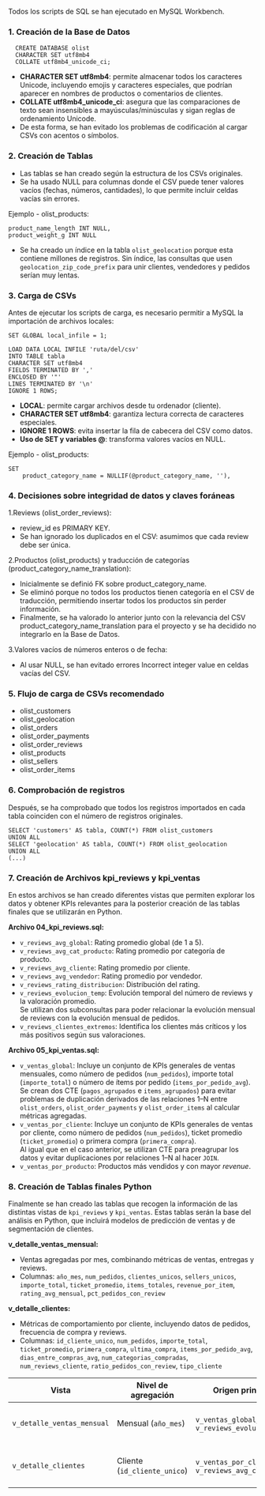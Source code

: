 Todos los scripts de SQL se han ejecutado en MySQL Workbench. 

### 1. Creación de la Base de Datos

```
  CREATE DATABASE olist
  CHARACTER SET utf8mb4
  COLLATE utf8mb4_unicode_ci;
```

- **CHARACTER SET utf8mb4**: permite almacenar todos los caracteres Unicode, incluyendo emojis y caracteres especiales, que podrían aparecer en nombres de productos o comentarios de clientes.
- **COLLATE utf8mb4_unicode_ci**: asegura que las comparaciones de texto sean insensibles a mayúsculas/minúsculas y sigan reglas de ordenamiento Unicode.
- De esta forma, se han evitado los problemas de codificación al cargar CSVs con acentos o símbolos.


### 2. Creación de Tablas

- Las tablas se han creado según la estructura de los CSVs originales.
- Se ha usado NULL para columnas donde el CSV puede tener valores vacíos (fechas, números, cantidades), lo que permite incluir celdas vacías sin errores.

Ejemplo - olist_products:

```
product_name_length INT NULL,
product_weight_g INT NULL
```
- Se ha creado un índice en la tabla `olist_geolocation` porque esta contiene millones de registros. Sin índice, las consultas que usen `geolocation_zip_code_prefix` para unir clientes, vendedores y pedidos serían muy lentas.  

### 3. Carga de CSVs

Antes de ejecutar los scripts de carga, es necesario permitir a MySQL la importación de archivos locales:

```
SET GLOBAL local_infile = 1;
```

```
LOAD DATA LOCAL INFILE 'ruta/del/csv'
INTO TABLE tabla
CHARACTER SET utf8mb4
FIELDS TERMINATED BY ',' 
ENCLOSED BY '"'
LINES TERMINATED BY '\n'
IGNORE 1 ROWS;
```

- **LOCAL**: permite cargar archivos desde tu ordenador (cliente).
- **CHARACTER SET utf8mb4**: garantiza lectura correcta de caracteres especiales.
- **IGNORE 1 ROWS**: evita insertar la fila de cabecera del CSV como datos.
- **Uso de SET y variables @**: transforma valores vacíos en NULL.

Ejemplo - olist_products:

```
SET 
    product_category_name = NULLIF(@product_category_name, ''),
```

### 4. Decisiones sobre integridad de datos y claves foráneas

1.Reviews (olist_order_reviews):
- review_id es PRIMARY KEY.
- Se han ignorado los duplicados en el CSV: asumimos que cada review debe ser única.

2.Productos (olist_products) y traducción de categorías (product_category_name_translation):
- Inicialmente se definió FK sobre product_category_name.
- Se eliminó porque no todos los productos tienen categoría en el CSV de traducción, permitiendo insertar todos los productos sin perder información.
- Finalmente, se ha valorado lo anterior junto con la relevancia del CSV product_category_name_translation para el proyecto y se ha decidido no integrarlo en la Base de Datos.

3.Valores vacíos de números enteros o de fecha:
- Al usar NULL, se han evitado errores Incorrect integer value en celdas vacías del CSV.


### 5. Flujo de carga de CSVs recomendado

- olist_customers
- olist_geolocation
- olist_orders
- olist_order_payments
- olist_order_reviews
- olist_products
- olist_sellers
- olist_order_items

### 6. Comprobación de registros

Después, se ha comprobado que todos los registros importados en cada tabla coinciden con el número de registros originales.

```
SELECT 'customers' AS tabla, COUNT(*) FROM olist_customers
UNION ALL
SELECT 'geolocation' AS tabla, COUNT(*) FROM olist_geolocation
UNION ALL
(...)
```

### 7. Creación de Archivos kpi_reviews y kpi_ventas
En estos archivos se han creado diferentes vistas que permiten explorar los datos y obtener KPIs relevantes para la posterior creación de las tablas finales que se utilizarán en Python.

**Archivo 04_kpi_reviews.sql:**
- `v_reviews_avg_global`: Rating promedio global (de 1 a 5).
- `v_reviews_avg_cat_producto`: Rating promedio por categoría de producto.
- `v_reviews_avg_cliente`: Rating promedio por cliente.
- `v_reviews_avg_vendedor`: Rating promedio por vendedor.
- `v_reviews_rating_distribucion`: Distribución del rating.
- `v_reviews_evolucion_temp`: Evolución temporal del número de reviews y la valoración promedio.  
  Se utilizan dos subconsultas para poder relacionar la evolución mensual de reviews con la evolución mensual de pedidos.
- `v_reviews_clientes_extremos`: Identifica los clientes más críticos y los más positivos según sus valoraciones.

**Archivo 05_kpi_ventas.sql:**

- `v_ventas_global`: Incluye un conjunto de KPIs generales de ventas mensuales, como número de pedidos (`num_pedidos`), importe total (`importe_total`) o número de ítems por pedido (`items_por_pedido_avg`).  
  Se crean dos CTE (`pagos_agrupados` e `items_agrupados`) para evitar problemas de duplicación derivados de las relaciones 1–N entre `olist_orders`, `olist_order_payments` y `olist_order_items` al calcular métricas agregadas.
- `v_ventas_por_cliente`: Incluye un conjunto de KPIs generales de ventas por cliente, como número de pedidos (`num_pedidos`), ticket promedio (`ticket_promedio`) o primera compra (`primera_compra`).  
  Al igual que en el caso anterior, se utilizan CTE para preagrupar los datos y evitar duplicaciones por relaciones 1–N al hacer `JOIN`.
- `v_ventas_por_producto`: Productos más vendidos y con mayor *revenue*.


### 8. Creación de Tablas finales Python

Finalmente se han creado las tablas que recogen la información de las distintas vistas de `kpi_reviews` y `kpi_ventas`. Estas tablas serán la base del análisis en Python, que incluirá modelos de predicción de ventas y de segmentación de clientes.

**v_detalle_ventas_mensual:** 
- Ventas agregadas por mes, combinando métricas de ventas, entregas y reviews.
- Columnas: `año_mes`, `num_pedidos`, `clientes_unicos`, `sellers_unicos`, `importe_total`, `ticket_promedio`, `items_totales`, `revenue_por_item`, `rating_avg_mensual`, `pct_pedidos_con_review`

**v_detalle_clientes:** 
- Métricas de comportamiento por cliente, incluyendo datos de pedidos, frecuencia de compra y reviews.
- Columnas: `id_cliente_unico`, `num_pedidos`, `importe_total`, `ticket_promedio`, `primera_compra`, `ultima_compra`, `items_por_pedido_avg`, `dias_entre_compras_avg`, `num_categorias_compradas`, `num_reviews_cliente`, `ratio_pedidos_con_review`, `tipo_cliente`


| **Vista**                  | **Nivel de agregación**      | **Origen principal**                                               | **Descripción**                                                                                 | **Campos clave**   |
| -------------------------- | ---------------------------- | ------------------------------------------------------------------ | ----------------------------------------------------------------------------------------------- | ------------------ |
| `v_detalle_ventas_mensual` | Mensual (`año_mes`)          | `v_ventas_global`, `v_reviews_evolucion_temp` | KPIs mensuales combinando ventas y reviews.                              | `año_mes`          |
| `v_detalle_clientes`       | Cliente (`id_cliente_unico`) | `v_ventas_por_cliente`, `v_reviews_avg_cliente`                    | Métricas de comportamiento y fidelidad del cliente. | `id_cliente_unico` |

